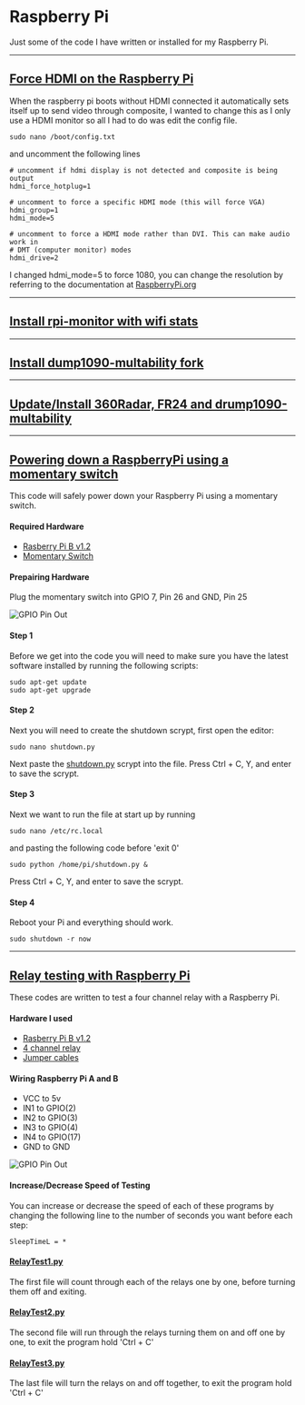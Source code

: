 # Raspberry Pi
Just some of the code I have written or installed for my Raspberry Pi.

---
## [Force HDMI on the Raspberry Pi](/boot/config.txt)

When the raspberry pi boots without HDMI connected it automatically sets itself up to send video through composite, I wanted to change this as I only use a HDMI monitor so all I had to do was edit the config file.

```
sudo nano /boot/config.txt
```

and uncomment the following lines

```
# uncomment if hdmi display is not detected and composite is being output
hdmi_force_hotplug=1

# uncomment to force a specific HDMI mode (this will force VGA)
hdmi_group=1
hdmi_mode=5

# uncomment to force a HDMI mode rather than DVI. This can make audio work in
# DMT (computer monitor) modes
hdmi_drive=2
```

I changed hdmi_mode=5 to force 1080, you can change the resolution by referring to the documentation at [RaspberryPi.org](https://www.raspberrypi.org/documentation/configuration/config-txt/video.md)


---
## [Install rpi-monitor with wifi stats](Install%20rpi-monitor%20to%20show%20wifi%20stats.md)


---
## [Install dump1090-multability fork](Install%20dump1090-multability%20fork.md)


---
## [Update/Install 360Radar, FR24 and drump1090-multability](Update%20360radar%20feeder%20with%20dump1090-multability.md)


---
## [Powering down a RaspberryPi using a momentary switch](/scripts/shutdown.py)

This code will safely power down your Raspberry Pi using a momentary switch.

#### Required Hardware
* [Rasberry Pi B v1.2](https://www.amazon.co.uk/Raspberry-Pi-Model-512MB-RAM/dp/B008PT4GGC)
* [Momentary Switch](https://www.amazon.co.uk/dp/B016YIYAH0/ref=wl_it_dp_o_pC_nS_ttl?_encoding=UTF8&colid=1VFE04IJ9AZ9T&coliid=I1Q0O4MYQDCNC2)

#### Prepairing Hardware
Plug the momentary switch into GPIO 7, Pin 26 and GND, Pin 25

![GPIO Pin Out](http://elinux.org/images/8/80/Pi-GPIO-header-26-sm.png)

#### Step 1
Before we get into the code you will need to make sure you have the latest software installed by running the following scripts:

```
sudo apt-get update
sudo apt-get upgrade

```

#### Step 2
Next you will need to create the shutdown scrypt, first open the editor:

```
sudo nano shutdown.py

```
Next paste the [shutdown.py](/scripts/shutdown.py) scrypt into the file. Press Ctrl + C, Y, and enter to save the scrypt.

#### Step 3
Next we want to run the file at start up by running 

```
sudo nano /etc/rc.local

```

and pasting the following code before 'exit 0'

```
sudo python /home/pi/shutdown.py &

```
Press Ctrl + C, Y, and enter to save the scrypt.

#### Step 4

Reboot your Pi and everything should work.

```
sudo shutdown -r now

```

---
## [Relay testing with Raspberry Pi](/scripts/4%20Channel%20Relay/)

These codes are written to test a four channel relay with a Raspberry Pi.

#### Hardware I used
* [Rasberry Pi B v1.2](https://www.amazon.co.uk/Raspberry-Pi-Model-512MB-RAM/dp/B008PT4GGC) 
* [4 channel relay](http://www.ebay.co.uk/itm/-/222433474124?roken=cUgayN)
* [Jumper cables](http://www.ebay.co.uk/itm/-/182307853751?roken=cUgayN)

#### Wiring Raspberry Pi A and B
* VCC to 5v
* IN1 to GPIO(2)
* IN2 to GPIO(3)
* IN3 to GPIO(4)
* IN4 to GPIO(17)
* GND to GND

![GPIO Pin Out](http://elinux.org/images/8/80/Pi-GPIO-header-26-sm.png)

#### Increase/Decrease Speed of Testing
You can increase or decrease the speed of each of these programs by changing the following line to the number of seconds you want before each step:

```
SleepTimeL = *

```

#### [RelayTest1.py](/scripts/4%20Channel%20Relay/RelayTest1.py)
The first file will count through each of the relays one by one, before turning them off and exiting.

#### [RelayTest2.py](/scripts/4%20Channel%20Relay/RelayTest2.py)
The second file will run through the relays turning them on and off one by one, to exit the program hold 'Ctrl + C'

#### [RelayTest3.py](/scripts/4%20Channel%20Relay/RelayTest3.py)
The last file will turn the relays on and off together, to exit the program hold 'Ctrl + C'

